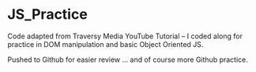 # JS_Practice

Code adapted from Traversy Media YouTube Tutorial – I coded along for practice in DOM manipulation and basic Object Oriented JS.

Pushed to Github for easier review ... and of course more Github practice.
